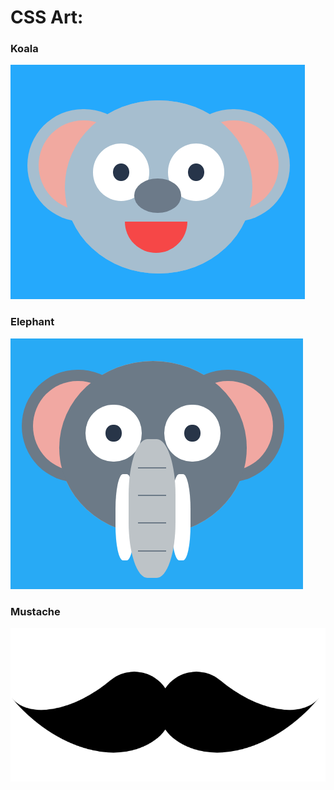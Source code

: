 # CSS Art:

###  Koala 

![koala](./images/koala.png)



### Elephant

![elephant](./images/elephant.png)

### Mustache

![mustache](./images/mustache.png)

